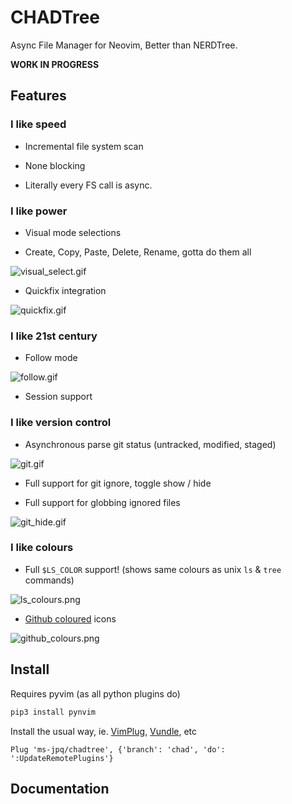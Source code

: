 # CHADTree

Async File Manager for Neovim, Better than NERDTree.

**WORK IN PROGRESS**

## Features

### I like speed

- Incremental file system scan

- None blocking

- Literally every FS call is async.

### I like power

- Visual mode selections

- Create, Copy, Paste, Delete, Rename, gotta do them all

![visual_select.gif](https://raw.githubusercontent.com/ms-jpq/chadtree/chad/preview/visual_select.gif)

- Quickfix integration

![quickfix.gif](https://raw.githubusercontent.com/ms-jpq/chadtree/chad/preview/quickfix.gif)

### I like 21st century

- Follow mode

![follow.gif](https://raw.githubusercontent.com/ms-jpq/chadtree/chad/preview/follow.gif)

- Session support

### I like version control

- Asynchronous parse git status (untracked, modified, staged)

![git.gif](https://raw.githubusercontent.com/ms-jpq/chadtree/chad/preview/git.gif)

- Full support for git ignore, toggle show / hide

- Full support for globbing ignored files

![git_hide.gif](https://raw.githubusercontent.com/ms-jpq/chadtree/chad/preview/git_hide.gif)

### I like colours

- Full `$LS_COLOR` support! (shows same colours as unix `ls` & `tree` commands)

![ls_colours.png](https://raw.githubusercontent.com/ms-jpq/chadtree/chad/preview/ls_colours.png)

- [Github coloured](https://github.com/github/linguist) icons

![github_colours.png](https://raw.githubusercontent.com/ms-jpq/chadtree/chad/preview/github_colours.png)

## Install

Requires pyvim (as all python plugins do)

```sh
pip3 install pynvim
```

Install the usual way, ie. [VimPlug](https://github.com/junegunn/vim-plug), [Vundle](https://github.com/VundleVim/Vundle.vim), etc

```VimL
Plug 'ms-jpq/chadtree', {'branch': 'chad', 'do': ':UpdateRemotePlugins'}
```

## Documentation
